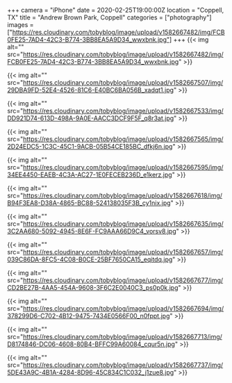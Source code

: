 +++
camera = "iPhone"
date = 2020-02-25T19:00:00Z
location = "Coppell, TX"
title = "Andrew Brown Park, Coppell"
categories = ["photography"]
images = ["https://res.cloudinary.com/tobyblog/image/upload/v1582667482/img/FCB0FE25-7AD4-42C3-B774-3BB8EA5A9D34_wwxbnk.jpg"]
+++
{{< img alt="" src="https://res.cloudinary.com/tobyblog/image/upload/v1582667482/img/FCB0FE25-7AD4-42C3-B774-3BB8EA5A9D34_wwxbnk.jpg" >}}
<!--more-->

{{< img alt="" src="https://res.cloudinary.com/tobyblog/image/upload/v1582667507/img/29DBA9FD-52E4-4526-81C6-E40BC6BA056B_xadqt1.jpg" >}}

{{< img alt="" src="https://res.cloudinary.com/tobyblog/image/upload/v1582667533/img/DD921D74-613D-498A-9A0E-AACC3DCF9F5F_q8r3at.jpg" >}}

{{< img alt="" src="https://res.cloudinary.com/tobyblog/image/upload/v1582667565/img/2D24EDC5-1C3C-45C1-9ACB-05B54CE185BC_dfkj6n.jpg" >}}

{{< img alt="" src="https://res.cloudinary.com/tobyblog/image/upload/v1582667595/img/34EE4450-EAEB-4C3A-AC27-1E0FECEB236D_e1kerz.jpg" >}}

{{< img alt="" src="https://res.cloudinary.com/tobyblog/image/upload/v1582667618/img/B94F3EA8-D38A-4865-BC88-524138035F3B_cy1nix.jpg" >}}

{{< img alt="" src="https://res.cloudinary.com/tobyblog/image/upload/v1582667635/img/3C2AA680-5092-4945-8E6F-FC9AAA66D9C4_vorsv8.jpg" >}}

{{< img alt="" src="https://res.cloudinary.com/tobyblog/image/upload/v1582667657/img/039C86DA-8FC5-4C08-B0CE-25BF7650CA15_eqitdq.jpg" >}}

{{< img alt="" src="https://res.cloudinary.com/tobyblog/image/upload/v1582667677/img/CD2BE27B-4AA5-454A-9608-3F6C2E0040C3_ps0p0k.jpg" >}}

{{< img alt="" src="https://res.cloudinary.com/tobyblog/image/upload/v1582667694/img/378299D6-C702-4B12-9475-7434E0566F00_n0fppt.jpg" >}}

{{< img alt="" src="https://res.cloudinary.com/tobyblog/image/upload/v1582667713/img/D8174846-DC06-4608-80B4-BFFC99A60084_cqur5n.jpg" >}}

{{< img alt="" src="https://res.cloudinary.com/tobyblog/image/upload/v1582667737/img/5DE43A9C-4B1A-4284-8D96-45C834C1C032_j1zue8.jpg" >}}
